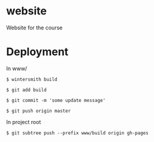 website
=======

Website for the course


# Deployment

In www/

	$ wintersmith build

	$ git add build

	$ git commit -m 'some update message'

	$ git push origin master

In project root

	$ git subtree push --prefix www/build origin gh-pages